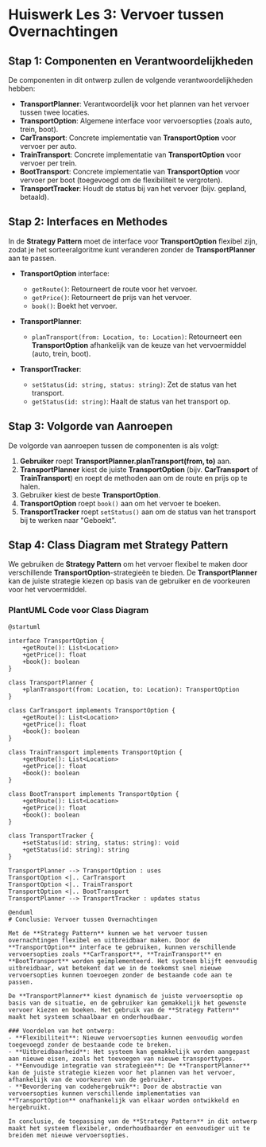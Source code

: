 # Huiswerk Les 3: Vervoer tussen Overnachtingen

## **Stap 1: Componenten en Verantwoordelijkheden**

De componenten in dit ontwerp zullen de volgende verantwoordelijkheden hebben:

- **TransportPlanner**: Verantwoordelijk voor het plannen van het vervoer tussen twee locaties.
- **TransportOption**: Algemene interface voor vervoersopties (zoals auto, trein, boot).
- **CarTransport**: Concrete implementatie van **TransportOption** voor vervoer per auto.
- **TrainTransport**: Concrete implementatie van **TransportOption** voor vervoer per trein.
- **BootTransport**: Concrete implementatie van **TransportOption** voor vervoer per boot (toegevoegd om de flexibiliteit te vergroten).
- **TransportTracker**: Houdt de status bij van het vervoer (bijv. gepland, betaald).

## **Stap 2: Interfaces en Methodes**

In de **Strategy Pattern** moet de interface voor **TransportOption** flexibel zijn, zodat je het sorteeralgoritme kunt veranderen zonder de **TransportPlanner** aan te passen.

- **TransportOption** interface:
    - `getRoute()`: Retourneert de route voor het vervoer.
    - `getPrice()`: Retourneert de prijs van het vervoer.
    - `book()`: Boekt het vervoer.

- **TransportPlanner**:
    - `planTransport(from: Location, to: Location)`: Retourneert een **TransportOption** afhankelijk van de keuze van het vervoermiddel (auto, trein, boot).

- **TransportTracker**:
    - `setStatus(id: string, status: string)`: Zet de status van het transport.
    - `getStatus(id: string)`: Haalt de status van het transport op.

## **Stap 3: Volgorde van Aanroepen**

De volgorde van aanroepen tussen de componenten is als volgt:

1. **Gebruiker** roept **TransportPlanner.planTransport(from, to)** aan.
2. **TransportPlanner** kiest de juiste **TransportOption** (bijv. **CarTransport** of **TrainTransport**) en roept de methoden aan om de route en prijs op te halen.
3. Gebruiker kiest de beste **TransportOption**.
4. **TransportOption** roept `book()` aan om het vervoer te boeken.
5. **TransportTracker** roept `setStatus()` aan om de status van het transport bij te werken naar "Geboekt".

## **Stap 4: Class Diagram met Strategy Pattern**

We gebruiken de **Strategy Pattern** om het vervoer flexibel te maken door verschillende **TransportOption**-strategieën te bieden. De **TransportPlanner** kan de juiste strategie kiezen op basis van de gebruiker en de voorkeuren voor het vervoermiddel.

### PlantUML Code voor Class Diagram

```plantuml
@startuml

interface TransportOption {
    +getRoute(): List<Location>
    +getPrice(): float
    +book(): boolean
}

class TransportPlanner {
    +planTransport(from: Location, to: Location): TransportOption
}

class CarTransport implements TransportOption {
    +getRoute(): List<Location>
    +getPrice(): float
    +book(): boolean
}

class TrainTransport implements TransportOption {
    +getRoute(): List<Location>
    +getPrice(): float
    +book(): boolean
}

class BootTransport implements TransportOption {
    +getRoute(): List<Location>
    +getPrice(): float
    +book(): boolean
}

class TransportTracker {
    +setStatus(id: string, status: string): void
    +getStatus(id: string): string
}

TransportPlanner --> TransportOption : uses
TransportOption <|.. CarTransport
TransportOption <|.. TrainTransport
TransportOption <|.. BootTransport
TransportPlanner --> TransportTracker : updates status

@enduml
# Conclusie: Vervoer tussen Overnachtingen

Met de **Strategy Pattern** kunnen we het vervoer tussen overnachtingen flexibel en uitbreidbaar maken. Door de **TransportOption** interface te gebruiken, kunnen verschillende vervoersopties zoals **CarTransport**, **TrainTransport** en **BootTransport** worden geïmplementeerd. Het systeem blijft eenvoudig uitbreidbaar, wat betekent dat we in de toekomst snel nieuwe vervoersopties kunnen toevoegen zonder de bestaande code aan te passen.

De **TransportPlanner** kiest dynamisch de juiste vervoersoptie op basis van de situatie, en de gebruiker kan gemakkelijk het gewenste vervoer kiezen en boeken. Het gebruik van de **Strategy Pattern** maakt het systeem schaalbaar en onderhoudbaar.

### Voordelen van het ontwerp:
- **Flexibiliteit**: Nieuwe vervoersopties kunnen eenvoudig worden toegevoegd zonder de bestaande code te breken.
- **Uitbreidbaarheid**: Het systeem kan gemakkelijk worden aangepast aan nieuwe eisen, zoals het toevoegen van nieuwe transporttypes.
- **Eenvoudige integratie van strategieën**: De **TransportPlanner** kan de juiste strategie kiezen voor het plannen van het vervoer, afhankelijk van de voorkeuren van de gebruiker.
- **Bevordering van codehergebruik**: Door de abstractie van vervoersopties kunnen verschillende implementaties van **TransportOption** onafhankelijk van elkaar worden ontwikkeld en hergebruikt.

In conclusie, de toepassing van de **Strategy Pattern** in dit ontwerp maakt het systeem flexibeler, onderhoudbaarder en eenvoudiger uit te breiden met nieuwe vervoersopties.
